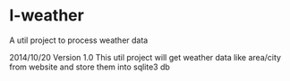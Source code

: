 l-weather
=========

A util project to process weather data

2014/10/20 Version 1.0
This util project will get weather data like area/city from website and store them into sqlite3 db
